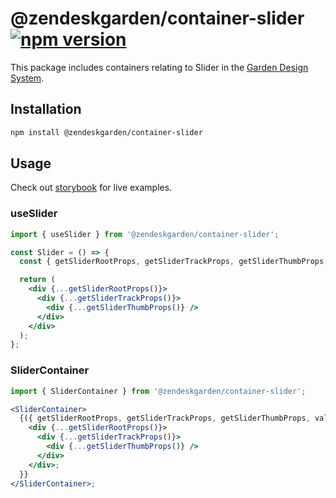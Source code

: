# @zendeskgarden/container-slider [![npm version][npm version badge]][npm version link]

[npm version badge]: https://flat.badgen.net/npm/v/@zendeskgarden/container-slider
[npm version link]: https://www.npmjs.com/package/@zendeskgarden/container-slider

This package includes containers relating to Slider in the
[Garden Design System](https://zendeskgarden.github.io/).

## Installation

```sh
npm install @zendeskgarden/container-slider
```

## Usage

Check out [storybook](https://zendeskgarden.github.io/react-containers) for live examples.

### useSlider

```jsx
import { useSlider } from '@zendeskgarden/container-slider';

const Slider = () => {
  const { getSliderRootProps, getSliderTrackProps, getSliderThumbProps, value } = useSlider();

  return (
    <div {...getSliderRootProps()}>
      <div {...getSliderTrackProps()}>
        <div {...getSliderThumbProps()} />
      </div>
    </div>
  );
};
```

### SliderContainer

```jsx
import { SliderContainer } from '@zendeskgarden/container-slider';

<SliderContainer>
  {({ getSliderRootProps, getSliderTrackProps, getSliderThumbProps, value }) => {
    <div {...getSliderRootProps()}>
      <div {...getSliderTrackProps()}>
        <div {...getSliderThumbProps()} />
      </div>
    </div>;
  }}
</SliderContainer>;
```

<!--
  TODO:

  * [ ] Add Slider to root README table.
  * [ ] Delete this comment block.
-->
